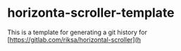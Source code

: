 # horizonta-scroller-template
This is a template for generating a git history for 
[https://gitlab.com/riksa/horizontal-scroller](h